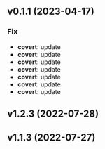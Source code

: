 ## v0.1.1 (2023-04-17)

### Fix

- **covert**: update
- **covert**: update
- **covert**: update
- **covert**: update
- **covert**: update
- **covert**: update
- **covert**: update

## v1.2.3 (2022-07-28)

## v1.1.3 (2022-07-27)
